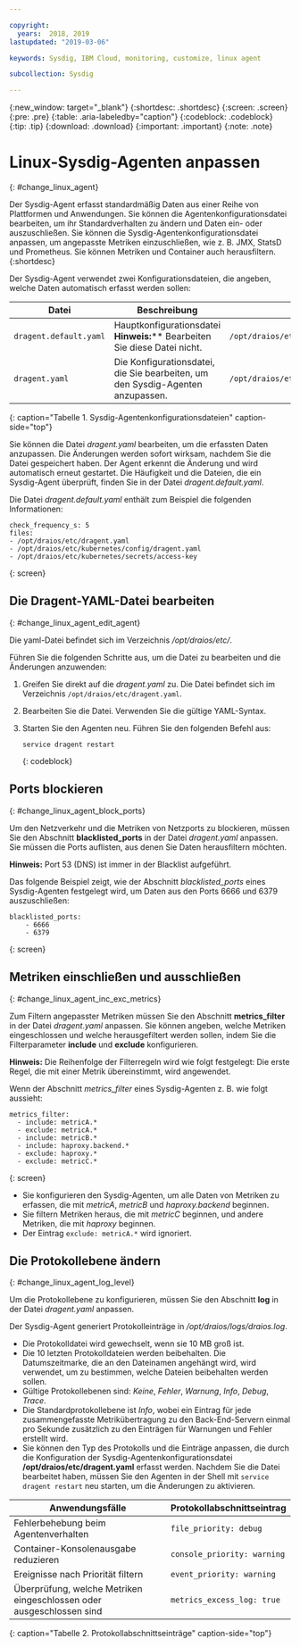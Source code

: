 ```yaml
---

copyright:
  years:  2018, 2019
lastupdated: "2019-03-06"

keywords: Sysdig, IBM Cloud, monitoring, customize, linux agent

subcollection: Sysdig

---
```


{:new_window: target="_blank"}
{:shortdesc: .shortdesc}
{:screen: .screen}
{:pre: .pre}
{:table: .aria-labeledby="caption"}
{:codeblock: .codeblock}
{:tip: .tip}
{:download: .download}
{:important: .important}
{:note: .note}

# Linux-Sysdig-Agenten anpassen
{: #change_linux_agent}

Der Sysdig-Agent erfasst standardmäßig Daten aus einer Reihe von Plattformen und Anwendungen. Sie können die Agentenkonfigurationsdatei bearbeiten, um ihr Standardverhalten zu ändern und Daten ein- oder auszuschließen. Sie können die Sysdig-Agentenkonfigurationsdatei anpassen, um angepasste Metriken einzuschließen, wie z. B. JMX, StatsD und Prometheus. Sie können Metriken und Container auch herausfiltern.
{:shortdesc}

Der Sysdig-Agent verwendet zwei Konfigurationsdateien, die angeben, welche Daten automatisch erfasst werden sollen:

| Datei                   | Beschreibung                                                     | Position                                |
|------------------------|-----------------------------------------------------------------|-----------------------------------------|
| `dragent.default.yaml` | Hauptkonfigurationsdatei </br>**Hinweis:**** Bearbeiten Sie diese Datei nicht. | `/opt/draios/etc/dragent.default.yaml`  |
| `dragent.yaml`         | Die Konfigurationsdatei, die Sie bearbeiten, um den Sysdig-Agenten anzupassen. | `/opt/draios/etc/dragent.yaml`          |
{: caption="Tabelle 1. Sysdig-Agentenkonfigurationsdateien" caption-side="top"} 

Sie können die Datei *dragent.yaml* bearbeiten, um die erfassten Daten anzupassen. Die Änderungen werden sofort wirksam, nachdem Sie die Datei gespeichert haben. Der Agent erkennt die Änderung und wird automatisch erneut gestartet. Die Häufigkeit und die Dateien, die ein Sysdig-Agent überprüft, finden Sie in der Datei *dragent.default.yaml*.

Die Datei *dragent.default.yaml* enthält zum Beispiel die folgenden Informationen:

```
check_frequency_s: 5
files:
- /opt/draios/etc/dragent.yaml
- /opt/draios/etc/kubernetes/config/dragent.yaml
- /opt/draios/etc/kubernetes/secrets/access-key
```
{: screen}



## Die Dragent-YAML-Datei bearbeiten
{: #change_linux_agent_edit_agent}

Die yaml-Datei befindet sich im Verzeichnis */opt/draios/etc/*.

Führen Sie die folgenden Schritte aus, um die Datei zu bearbeiten und die Änderungen anzuwenden:

1. Greifen Sie direkt auf die *dragent.yaml* zu. Die Datei befindet sich im Verzeichnis `/opt/draios/etc/dragent.yaml`.
2. Bearbeiten Sie die Datei. Verwenden Sie die gültige YAML-Syntax.
3. Starten Sie den Agenten neu. Führen Sie den folgenden Befehl aus:

    ```
    service dragent restart
    ```
    {: codeblock}


## Ports blockieren
{: #change_linux_agent_block_ports}

Um den Netzverkehr und die Metriken von Netzports zu blockieren, müssen Sie den Abschnitt **blacklisted_ports** in der Datei *dragent.yaml* anpassen. Sie müssen die Ports auflisten, aus denen Sie Daten herausfiltern möchten.

**Hinweis:** Port 53 (DNS) ist immer in der Blacklist aufgeführt. 

Das folgende Beispiel zeigt, wie der Abschnitt *blacklisted_ports* eines Sysdig-Agenten festgelegt wird, um Daten aus den Ports 6666 und 6379 auszuschließen:

```
blacklisted_ports:
    - 6666
    - 6379
```
{: screen}

## Metriken einschließen und ausschließen
{: #change_linux_agent_inc_exc_metrics}

Zum Filtern angepasster Metriken müssen Sie den Abschnitt **metrics_filter** in der Datei *dragent.yaml* anpassen. Sie können angeben, welche Metriken eingeschlossen und welche herausgefiltert werden sollen, indem Sie die Filterparameter **include** und **exclude** konfigurieren.

**Hinweis:** Die Reihenfolge der Filterregeln wird wie folgt festgelegt: Die erste Regel, die mit einer Metrik übereinstimmt, wird angewendet.

Wenn der Abschnitt *metrics_filter* eines Sysdig-Agenten z. B. wie folgt aussieht:

```
metrics_filter:
  - include: metricA.*
  - exclude: metricA.*
  - include: metricB.*
  - include: haproxy.backend.*
  - exclude: haproxy.*
  - exclude: metricC.*
```
{: screen}

* Sie konfigurieren den Sysdig-Agenten, um alle Daten von Metriken zu erfassen, die mit *metricA*, *metricB* und *haproxy.backend* beginnen. 
* Sie filtern Metriken heraus, die mit *metricC* beginnen, und andere Metriken, die mit *haproxy* beginnen. 
* Der Eintrag `exclude: metricA.*` wird ignoriert.


## Die Protokollebene ändern
{: #change_linux_agent_log_level}

Um die Protokollebene zu konfigurieren, müssen Sie den Abschnitt **log** in der Datei *dragent.yaml* anpassen. 

Der Sysdig-Agent generiert Protokolleinträge in */opt/draios/logs/draios.log*. 
* Die Protokolldatei wird gewechselt, wenn sie 10 MB groß ist.
* Die 10 letzten Protokolldateien werden beibehalten. Die Datumszeitmarke, die an den Dateinamen angehängt wird, wird verwendet, um zu bestimmen, welche Dateien beibehalten werden sollen.
* Gültige Protokollebenen sind: *Keine*, *Fehler*, *Warnung*, *Info*, *Debug*, *Trace*.
* Die Standardprotokollebene ist *Info*, wobei ein Eintrag für jede zusammengefasste Metrikübertragung zu den Back-End-Servern einmal pro Sekunde zusätzlich zu den Einträgen für Warnungen und Fehler erstellt wird.
* Sie können den Typ des Protokolls und die Einträge anpassen, die durch die Konfiguration der Sysdig-Agentenkonfigurationsdatei **/opt/draios/etc/dragent.yaml** erfasst werden. Nachdem Sie die Datei bearbeitet haben, müssen Sie den Agenten in der Shell mit `service dragent restart` neu starten, um die Änderungen zu aktivieren.

| Anwendungsfälle                                     | Protokollabschnittseintrag           |
|-----------------------------------------------|-----------------------------|
| Fehlerbehebung beim Agentenverhalten                   | `file_priority: debug`      |
| Container-Konsolenausgabe reduzieren               | `console_priority: warning` |
| Ereignisse nach Priorität filtern                  | `event_priority: warning`   |
| Überprüfung, welche Metriken eingeschlossen oder ausgeschlossen sind  | `metrics_excess_log: true`  |
{: caption="Tabelle 2. Protokollabschnittseinträge" caption-side="top"} 
